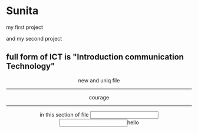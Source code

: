 # Sunita

my first project

and my second project
<h2>
full form of ICT is 
<span style="colour:aqua;font-size:">"Introduction communication Technology"<span></h2>
</pre>
<header> new and uniq file
<hr>
<main>  <span style="colour:rgb(0,0,0)"> courage</span>
<hr>
<section> in this section of  file
<input type="text" name="file" new and uniq file/>
<form>
<body>
<div>
<input type="text">hello</input>
